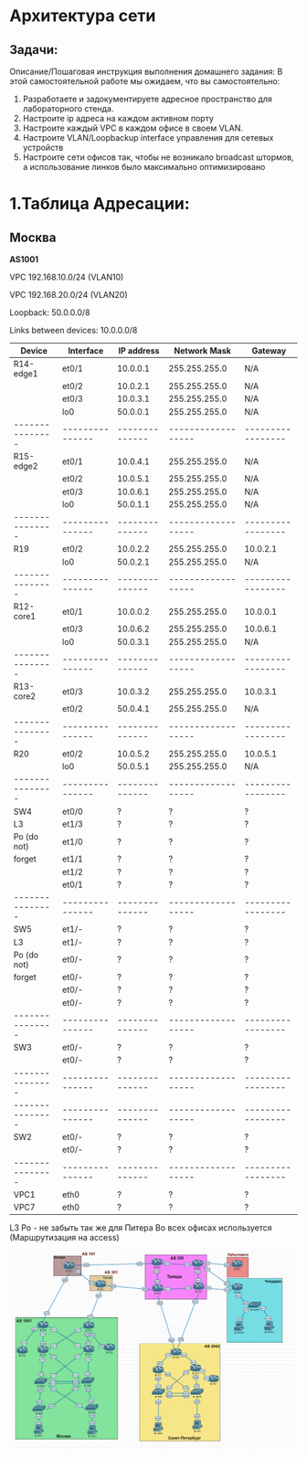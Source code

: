 # Архитектура сети


## Задачи:
Описание/Пошаговая инструкция выполнения домашнего задания:
В этой самостоятельной работе мы ожидаем, что вы самостоятельно:

1. Разработаете и задокументируете адресное пространство для лабораторного стенда.
2. Настроите ip адреса на каждом активном порту
3. Настроите каждый VPC в каждом офисе в своем VLAN.
4. Настроите VLAN/Loopbackup interface управления для сетевых устройств
5. Настроите сети офисов так, чтобы не возникало broadcast штормов, а использование линков было максимально оптимизировано

# 1.Таблица Адресации:
## Москва
**AS1001**

VPC 192.168.10.0/24 (VLAN10)

VPC 192.168.20.0/24 (VLAN20)

Loopback: 50.0.0.0/8

Links between devices: 10.0.0.0/8


| Device        | Interface     | IP address   | Network Mask     | Gateway         |
| ------------- | ------------- | ----------   | ---------------  | --------------  |
| R14-edge1     | et0/1         | 10.0.0.1     | 255.255.255.0    | N/A             |
|               | et0/2         | 10.0.2.1     | 255.255.255.0    | N/A             |
|               | et0/3         | 10.0.3.1     | 255.255.255.0    | N/A             |
|               | lo0           | 50.0.0.1     | 255.255.255.0    | N/A             |
|---------------|---------------|--------------|------------------|-----------------|
| R15-edge2     | et0/1         | 10.0.4.1     | 255.255.255.0    | N/A             |
|               | et0/2         | 10.0.5.1     | 255.255.255.0    | N/A             |
|               | et0/3         | 10.0.6.1     | 255.255.255.0    | N/A             |
|               | lo0           | 50.0.1.1     | 255.255.255.0    | N/A             |
|---------------|---------------|--------------|------------------|-----------------|
| R19           | et0/2         | 10.0.2.2     | 255.255.255.0    | 10.0.2.1        |
|               | lo0           | 50.0.2.1     | 255.255.255.0    | N/A             |
|---------------|---------------|--------------|------------------|-----------------|
| R12-core1     | et0/1         | 10.0.0.2     | 255.255.255.0    | 10.0.0.1        |
|               | et0/3         | 10.0.6.2     | 255.255.255.0    | 10.0.6.1        |
|               | lo0           | 50.0.3.1     | 255.255.255.0    | N/A             |
|---------------|---------------|--------------|------------------|-----------------|
| R13-core2     | et0/3         | 10.0.3.2     | 255.255.255.0    | 10.0.3.1        |
|               | et0/2         | 50.0.4.1     | 255.255.255.0    | N/A             |  
|---------------|---------------|--------------|------------------|-----------------|
| R20           | et0/2         | 10.0.5.2     | 255.255.255.0    | 10.0.5.1        |
|               | lo0           | 50.0.5.1     | 255.255.255.0    | N/A             |
|---------------|---------------|--------------|------------------|-----------------|
| SW4           | et0/0         | ?            | ?                | ?               |
| L3            | et1/3         | ?            | ?                | ?               |
| Po (do not)   | et1/0         | ?            | ?                | ?               |
|      forget   | et1/1         | ?            | ?                | ?               |
|               | et1/2         | ?            | ?                | ?               |
|               | et0/1         | ?            | ?                | ?               |
|---------------|---------------|--------------|------------------|-----------------|
| SW5           | et1/-         | ?            | ?                | ?               |
|   L3          | et1/-         | ?            | ?                | ?               |
|   Po (do not) | et0/-         | ?            | ?                | ?               |
|      forget   | et0/-         | ?            | ?                | ?               |
|               | et0/-         | ?            | ?                | ?               |
|               | et0/-         | ?            | ?                | ?               |
|---------------|---------------|--------------|------------------|-----------------|
| SW3           | et0/-         | ?            | ?                | ?               |
|               | et0/-         | ?            | ?                | ?               |
|---------------|---------------|--------------|------------------|-----------------|
|---------------|---------------|--------------|------------------|-----------------|
| SW2           | et0/-         | ?            | ?                | ?               |
|               | et0/-         | ?            | ?                | ?               |
|---------------|---------------|--------------|------------------|-----------------|
| VPC1          | eth0          | ?            | ?                | ?               |
| VPC7          | eth0          | ?            | ?                | ?               |

L3 Po - не забыть так же для Питера
Во всех офисах используется (Маршрутизация на access)

![tempschema](https://github.com/AlexanderRudakov/airudakov_otus_network_engineer_cource/blob/main/LABS/011%20Network%20Architecture/pictures/tmpschema.PNG)

